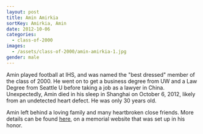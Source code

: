 ```yaml
---
layout: post
title: Amin Amirkia
sortKey: Amirkia, Amin
date: 2012-10-06
categories:
  - class-of-2000
images:
  - /assets/class-of-2000/amin-amirkia-1.jpg
gender: male
---
```

Amin played football at IHS, and was named the "best dressed" member of the class of 2000. He went on to get a business degree from UW and a Law Degree from Seattle U before taking a job as a lawyer in China. Unexpectedly, Amin died in his sleep in Shanghai on October 6, 2012, likely from an undetected heart defect. He was only 30 years old. 

Amin left behind a loving family and many heartbroken close friends. More details can be found [here](http://www.aminamirkia.org/), on a memorial website that was set up in his honor.